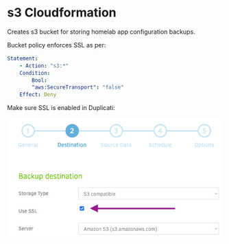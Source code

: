 # s3 Cloudformation

Creates s3 bucket for storing homelab app configuration backups.

Bucket policy enforces SSL as per:

```yaml
Statement:
    - Action: "s3:*"
    Condition:
        Bool:
        "aws:SecureTransport": "false"
    Effect: Deny
```

Make sure SSL is enabled in Duplicati:

![Duplicati Screenshot](duplicati.png)
